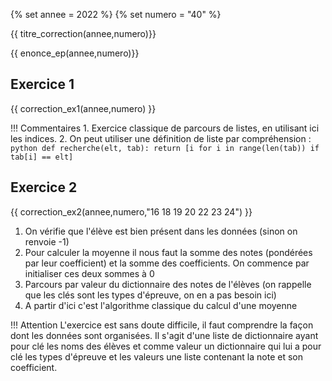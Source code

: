 {% set annee = 2022 %}
{% set numero = "40" %}


{{ titre_correction(annee,numero)}}

{{ enonce_ep(annee,numero)}}
 

## Exercice 1

{{ correction_ex1(annee,numero) }}

!!! Commentaires
    1. Exercice classique de parcours de listes, en utilisant ici les indices.
    2. On peut utiliser une définition de liste par compréhension :
    ```python
        def recherche(elt, tab):
            return [i for i in range(len(tab)) if tab[i] == elt]
    ```

## Exercice 2 
 

{{ correction_ex2(annee,numero,"16  18 19 20 22 23 24") }}

1. On vérifie que l'élève est bien présent dans les données (sinon on renvoie -1)
2. Pour calculer la moyenne il nous faut la somme des notes (pondérées par leur coefficient) et la somme des coefficients. On commence par initialiser ces deux sommes à 0
3. Parcours par valeur du dictionnaire des notes de l'élèves (on rappelle que les clés sont les types d'épreuve, on en a pas besoin ici)
4. A partir d'ici c'est l'algorithme classique du calcul d'une moyenne

!!! Attention
    L'exercice est sans doute difficile, il faut comprendre la façon dont les données sont organisées. Il s'agit d'une liste de dictionnaire ayant pour clé les noms des élèves et comme valeur un dictionnaire qui lui a pour clé les types d'épreuve et les valeurs une liste contenant la note et son coefficient.
